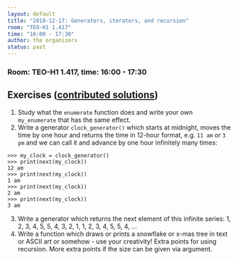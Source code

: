 ```yaml
---
layout: default
title: "2018-12-17: Generators, iterators, and recursion"
room: "TEO-H1 1.417"
time: "16:00 - 17:30"
author: the organizers
status: past
---
```


### Room: TEO-H1 1.417, time: 16:00 - 17:30

## Exercises ([contributed solutions](https://github.com/uit-no/python-open-mike/tree/gh-pages/solutions/3))

1. Study what the `enumerate` function does and write your own `my_enumerate` that has the same effect.
2. Write a generator `clock_generator()` which starts at midnight, moves the time by one hour and returns the time in 12-hour format,
   e.g. `11 am` or `3 pm` and we can call it and advance by one hour infinitely many times:
```
>>> my_clock = clock_generator()
>>> print(next(my_clock))
12 am
>>> print(next(my_clock))
1 am
>>> print(next(my_clock))
2 am
>>> print(next(my_clock))
3 am
```
3. Write a generator which returns the next element of this infinite series: 1, 2, 3, 4, 5, 5, 4, 3, 2, 1, 1, 2, 3, 4, 5, 5, 4, ...
4. Write a function which draws or prints a snowflake or x-mas tree in text or ASCII art or somehow - use your creativity! Extra points for using recursion.
   More extra points if the size can be given via argument.
